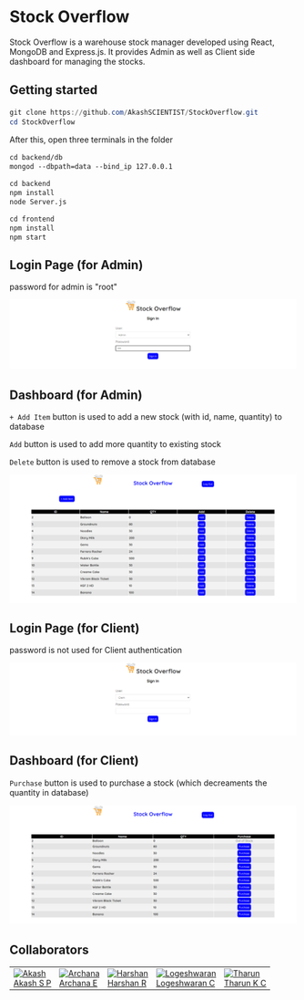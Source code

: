 # Stock Overflow

Stock Overflow is a warehouse stock manager developed using React, MongoDB and Express.js. It provides Admin as well as Client side dashboard for managing the stocks.

## Getting started

```powershell
git clone https://github.com/AkashSCIENTIST/StockOverflow.git
cd StockOverflow
```

After this, open three terminals in the folder

```shell
cd backend/db
mongod --dbpath=data --bind_ip 127.0.0.1
```

```shell
cd backend
npm install
node Server.js
```

```shell
cd frontend
npm install
npm start
```

## Login Page (for Admin)

password for admin is "root"

<img src="./images/AdminLogin.png"></img>
<br>

## Dashboard (for Admin)

`+ Add Item` button is used to add a new stock (with id, name, quantity) to database

`Add` button is used to add more quantity to existing stock

`Delete` button is used to remove a stock from database

<img src="./images/AdminDashboard.png"></img>
<br>

## Login Page (for Client)

password is not used for Client authentication

<img src="./images/ClientLogin.png"></img>
<br>

## Dashboard (for Client)

`Purchase` button is used to purchase a stock (which decreaments the quantity in database)

<img src="./images/ClientDashboard.png"></img>


## Collaborators

<table>
<tr>
<td><a href="https://github.com/AkashSCIENTIST"><img src="https://avatars.githubusercontent.com/u/25793714?v=4" alt="Akash" height="100px" width="100px"></img><br>Akash S P</a></td>
<td><a href="https://github.com/sunshine-haze321"><img src="https://avatars.githubusercontent.com/u/74647057?v=4" alt="Archana" height="100px" width="100px">
</img><br>Archana E</a></td>
<td><a href="https://github.com/Harshan-R"><img src="https://avatars.githubusercontent.com/u/104904345?v=4" alt="Harshan" height="100px" width="100px">
</img><br>Harshan R</a></td>
<td><a href="https://github.com/LOGESHWARAN-C"><img src="https://avatars.githubusercontent.com/u/95399936?v=4" alt="Logeshwaran" height="100px" width="100px">
</img><br>Logeshwaran C</a></td>
<td><a href="https://github.com/KcT71"><img src="https://avatars.githubusercontent.com/u/104819565?v=4" alt="Tharun" height="100px" width="100px">
</img><br>Tharun K C</a></td>
</tr>
</table>
